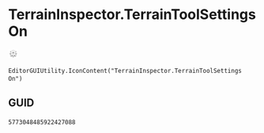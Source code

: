 # TerrainInspector.TerrainToolSettings On
![](/img/TerrainInspector.TerrainToolSettings%20On.png)

``` CSharp
EditorGUIUtility.IconContent("TerrainInspector.TerrainToolSettings On")
```
## GUID
```
5773048485922427088
```
